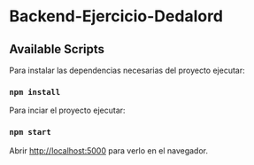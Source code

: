 # Backend-Ejercicio-Dedalord
 
## Available Scripts

Para instalar las dependencias necesarias del proyecto ejecutar:

### `npm install`

Para inciar el proyecto ejecutar:

### `npm start`

Abrir [http://localhost:5000](http://localhost:5000) para verlo en el navegador.
